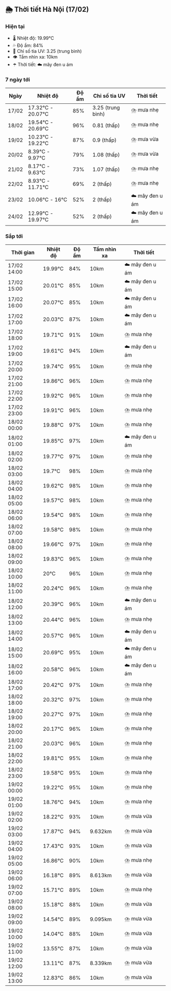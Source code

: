 ## 🌦️ Thời tiết Hà Nội (17/02)

### Hiện tại

- 🌡️ Nhiệt độ: 19.99℃
- 💦 Độ ẩm: 84%
- 🌟 Chỉ số tia UV: 3.25 (trung bình)
- 👁️ Tầm nhìn xa: 10km
- ☂️ Thời tiết: ☁️ mây đen u ám

### 7 ngày tới

| Ngày | Nhiệt độ | Độ ẩm | Chỉ số tia UV | Thời tiết |
| --- | --- | --- | --- | --- |
| 17/02 | 17.32℃ - 20.07℃ | 85% | 3.25 (trung bình) | ⛈️ mưa nhẹ |
| 18/02 | 19.54℃ - 20.69℃ | 96% | 0.81 (thấp) | ⛈️ mưa nhẹ |
| 19/02 | 10.23℃ - 19.22℃ | 87% | 0.9 (thấp) | ⛈️ mưa vừa |
| 20/02 | 8.39℃ - 9.97℃ | 79% | 1.08 (thấp) | ⛈️ mưa vừa |
| 21/02 | 8.17℃ - 9.63℃ | 73% | 1.07 (thấp) | ⛈️ mưa nhẹ |
| 22/02 | 8.93℃ - 11.71℃ | 69% | 2 (thấp) | ⛈️ mưa nhẹ |
| 23/02 | 10.06℃ - 16℃ | 52% | 2 (thấp) | ☁️ mây đen u ám |
| 24/02 | 12.99℃ - 19.97℃ | 52% | 2 (thấp) | ☁️ mây đen u ám |

### Sắp tới

| Thời gian | Nhiệt độ | Độ ẩm | Tầm nhìn xa | Thời tiết |
| --- | --- | --- | --- | --- |
| 17/02 14:00 | 19.99℃ | 84% | 10km | ☁️ mây đen u ám |
| 17/02 15:00 | 20.01℃ | 85% | 10km | ☁️ mây đen u ám |
| 17/02 16:00 | 20.07℃ | 85% | 10km | ☁️ mây đen u ám |
| 17/02 17:00 | 20.03℃ | 87% | 10km | ☁️ mây đen u ám |
| 17/02 18:00 | 19.71℃ | 91% | 10km | ⛈️ mưa nhẹ |
| 17/02 19:00 | 19.61℃ | 94% | 10km | ☁️ mây đen u ám |
| 17/02 20:00 | 19.74℃ | 95% | 10km | ⛈️ mưa nhẹ |
| 17/02 21:00 | 19.86℃ | 96% | 10km | ⛈️ mưa nhẹ |
| 17/02 22:00 | 19.92℃ | 96% | 10km | ⛈️ mưa nhẹ |
| 17/02 23:00 | 19.91℃ | 96% | 10km | ⛈️ mưa nhẹ |
| 18/02 00:00 | 19.88℃ | 97% | 10km | ⛈️ mưa nhẹ |
| 18/02 01:00 | 19.85℃ | 97% | 10km | ☁️ mây đen u ám |
| 18/02 02:00 | 19.77℃ | 97% | 10km | ⛈️ mưa nhẹ |
| 18/02 03:00 | 19.7℃ | 98% | 10km | ⛈️ mưa nhẹ |
| 18/02 04:00 | 19.62℃ | 98% | 10km | ⛈️ mưa nhẹ |
| 18/02 05:00 | 19.57℃ | 98% | 10km | ⛈️ mưa nhẹ |
| 18/02 06:00 | 19.54℃ | 98% | 10km | ⛈️ mưa nhẹ |
| 18/02 07:00 | 19.58℃ | 98% | 10km | ⛈️ mưa nhẹ |
| 18/02 08:00 | 19.66℃ | 97% | 10km | ⛈️ mưa nhẹ |
| 18/02 09:00 | 19.83℃ | 96% | 10km | ⛈️ mưa nhẹ |
| 18/02 10:00 | 20℃ | 96% | 10km | ⛈️ mưa nhẹ |
| 18/02 11:00 | 20.24℃ | 96% | 10km | ⛈️ mưa nhẹ |
| 18/02 12:00 | 20.39℃ | 96% | 10km | ☁️ mây đen u ám |
| 18/02 13:00 | 20.44℃ | 96% | 10km | ⛈️ mưa nhẹ |
| 18/02 14:00 | 20.57℃ | 96% | 10km | ☁️ mây đen u ám |
| 18/02 15:00 | 20.69℃ | 95% | 10km | ☁️ mây đen u ám |
| 18/02 16:00 | 20.58℃ | 96% | 10km | ☁️ mây đen u ám |
| 18/02 17:00 | 20.42℃ | 97% | 10km | ⛈️ mưa nhẹ |
| 18/02 18:00 | 20.32℃ | 97% | 10km | ⛈️ mưa nhẹ |
| 18/02 19:00 | 20.27℃ | 97% | 10km | ⛈️ mưa nhẹ |
| 18/02 20:00 | 20.17℃ | 96% | 10km | ⛈️ mưa nhẹ |
| 18/02 21:00 | 20.03℃ | 96% | 10km | ⛈️ mưa nhẹ |
| 18/02 22:00 | 19.81℃ | 95% | 10km | ⛈️ mưa nhẹ |
| 18/02 23:00 | 19.58℃ | 95% | 10km | ⛈️ mưa nhẹ |
| 19/02 00:00 | 19.22℃ | 95% | 10km | ⛈️ mưa nhẹ |
| 19/02 01:00 | 18.76℃ | 94% | 10km | ⛈️ mưa nhẹ |
| 19/02 02:00 | 18.22℃ | 93% | 10km | ⛈️ mưa vừa |
| 19/02 03:00 | 17.87℃ | 94% | 9.632km | ⛈️ mưa vừa |
| 19/02 04:00 | 17.43℃ | 93% | 10km | ⛈️ mưa vừa |
| 19/02 05:00 | 16.86℃ | 90% | 10km | ⛈️ mưa nhẹ |
| 19/02 06:00 | 16.18℃ | 89% | 8.613km | ⛈️ mưa vừa |
| 19/02 07:00 | 15.71℃ | 89% | 10km | ⛈️ mưa nhẹ |
| 19/02 08:00 | 15.18℃ | 88% | 10km | ⛈️ mưa vừa |
| 19/02 09:00 | 14.54℃ | 89% | 9.095km | ⛈️ mưa vừa |
| 19/02 10:00 | 14.04℃ | 88% | 10km | ⛈️ mưa vừa |
| 19/02 11:00 | 13.55℃ | 87% | 10km | ⛈️ mưa vừa |
| 19/02 12:00 | 13.11℃ | 87% | 8.339km | ⛈️ mưa vừa |
| 19/02 13:00 | 12.83℃ | 86% | 10km | ⛈️ mưa vừa |
